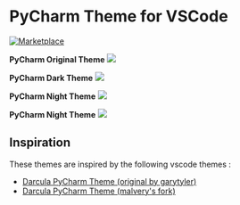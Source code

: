 # PyCharm Theme for VSCode

[![Marketplace](https://vsmarketplacebadge.apphb.com/version/nicohlr.pycharm.svg)](https://marketplace.visualstudio.com/items/nicohlr.pycharm)

**PyCharm Original Theme**
![](https://raw.githubusercontent.com/nicohlr/vscode-pycharm-theme/main/screenshots/original.png)

**PyCharm Dark Theme**
![](https://raw.githubusercontent.com/nicohlr/vscode-pycharm-theme/main/screenshots/dark.png)

**PyCharm Night Theme**
![](https://raw.githubusercontent.com/nicohlr/vscode-pycharm-theme/main/screenshots/night.png)

**PyCharm Night Theme**
![](https://raw.githubusercontent.com/nicohlr/vscode-pycharm-theme/main/screenshots/darkplus.png)

## Inspiration

These themes are inspired by the following vscode themes :

- [Darcula PyCharm Theme (original by garytyler)](https://github.com/garytyler/vscode-darcula-pycharm-theme)
- [Darcula PyCharm Theme (malvery's fork)](https://github.com/malvery/vscode-darcula-pycharm-theme)